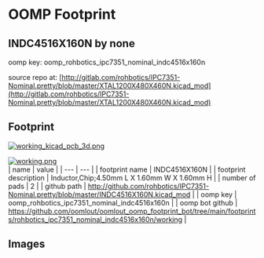 # OOMP Footprint  
## INDC4516X160N  by none  
  
oomp key: oomp_rohbotics_ipc7351_nominal_indc4516x160n  
  
source repo at: [http://gitlab.com/rohbotics/IPC7351-Nominal.pretty/blob/master/XTAL1200X480X460N.kicad_mod](http://gitlab.com/rohbotics/IPC7351-Nominal.pretty/blob/master/XTAL1200X480X460N.kicad_mod)  
## Footprint  
  
[![working_kicad_pcb_3d.png](working_kicad_pcb_3d_600.png)](working_kicad_pcb_3d.png)  
  
[![working.png](working_600.png)](working.png)  
| name | value | 
| --- | --- | 
| footprint name | INDC4516X160N | 
| footprint description | Inductor,Chip;4.50mm L X 1.60mm W X 1.60mm H | 
| number of pads | 2 | 
| github path | http://github.com/rohbotics/IPC7351-Nominal.pretty/blob/master/INDC4516X160N.kicad_mod | 
| oomp key | oomp_rohbotics_ipc7351_nominal_indc4516x160n | 
| oomp bot github | https://github.com/oomlout/oomlout_oomp_footprint_bot/tree/main/footprints/rohbotics_ipc7351_nominal_indc4516x160n/working | 
## Images  
